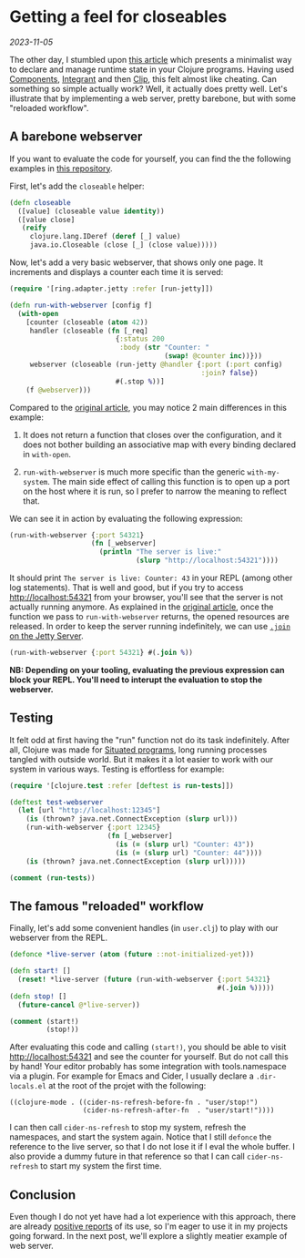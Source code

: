 # Getting a feel for closeables

_2023-11-05_

The other day, I stumbled upon [this article][1] which presents a minimalist way
to declare and manage runtime state in your Clojure programs. Having used
[Components][2], [Integrant][3] and then [Clip][4], this felt almost like
cheating. Can something so simple actually work? Well, it actually does pretty
well. Let's illustrate that by implementing a web server, pretty barebone, but
with some "reloaded workflow".

## A barebone webserver

If you want to evaluate the code for yourself, you can find the the
following examples in [this repository][5].

First, let's add the `closeable` helper:

```clj
(defn closeable
  ([value] (closeable value identity))
  ([value close]
   (reify
     clojure.lang.IDeref (deref [_] value)
     java.io.Closeable (close [_] (close value)))))
```

Now, let's add a very basic webserver, that shows only one page. It increments
and displays a counter each time it is served:

```clj
(require '[ring.adapter.jetty :refer [run-jetty]])

(defn run-with-webserver [config f]
  (with-open
    [counter (closeable (atom 42))
     handler (closeable (fn [_req]
                          {:status 200
                           :body (str "Counter: "
                                      (swap! @counter inc))}))
     webserver (closeable (run-jetty @handler {:port (:port config)
                                               :join? false})
                          #(.stop %))]
    (f @webserver)))
```

Compared to the [original article][1], you may notice 2 main differences in this example:

1. It does not return a function that closes over the configuration, and it does
   not bother building an associative map with every binding declared in
   `with-open`.

2. `run-with-webserver` is much more specific than the generic `with-my-system`.
    The main side effect of calling this function is to open up a port on the
    host where it is run, so I prefer to narrow the meaning to reflect that.

We can see it in action by evaluating the following expression:

```clj
(run-with-webserver {:port 54321}
                    (fn [_webserver]
                      (println "The server is live:"
                               (slurp "http://localhost:54321"))))
```

It should print `The server is live: Counter: 43` in your REPL (among other log
statements). That is well and good, but if you try to access
[http://localhost:54321](http://localhost:54321) from your browser, you'll see
that the server is not actually running anymore. As explained in the [original
article][1], once the function we pass to `run-with-webserver` returns, the
opened resources are released. In order to keep the server running indefinitely,
we can use [`.join` on the Jetty Server][6].

```clj
(run-with-webserver {:port 54321} #(.join %))
```

__NB: Depending on your tooling, evaluating the previous expression can block
your REPL. You'll need to interupt the evaluation to stop the webserver.__

## Testing

It felt odd at first having the "run" function not do its task indefinitely.
After all, Clojure was made for [Situated programs][7], long running processes
tangled with outside world. But it makes it a lot easier to work with our system
in various ways. Testing is effortless for example:

```clj
(require '[clojure.test :refer [deftest is run-tests]])

(deftest test-webserver
  (let [url "http://localhost:12345"]
    (is (thrown? java.net.ConnectException (slurp url)))
    (run-with-webserver {:port 12345}
                        (fn [_webserver]
                          (is (= (slurp url) "Counter: 43"))
                          (is (= (slurp url) "Counter: 44"))))
    (is (thrown? java.net.ConnectException (slurp url)))))

(comment (run-tests))
```

## The famous "reloaded" workflow

Finally, let's add some convenient handles (in `user.clj`) to play with our
webserver from the REPL.

```clj
(defonce *live-server (atom (future ::not-initialized-yet)))

(defn start! []
  (reset! *live-server (future (run-with-webserver {:port 54321}
                                                   #(.join %)))))
(defn stop! []
  (future-cancel @*live-server))

(comment (start!)
         (stop!))
```

After evaluating this code and calling `(start!)`, you should be able to visit
[http://localhost:54321](http://localhost:54321) and see the counter for
yourself. But do not call this by hand! Your editor probably has some
integration with tools.namespace via a plugin. For example for Emacs and Cider,
I usually declare a `.dir-locals.el` at the root of the projet with the
following:

```emacs
((clojure-mode . ((cider-ns-refresh-before-fn . "user/stop!")
                  (cider-ns-refresh-after-fn  . "user/start!"))))
```

I can then call `cider-ns-refresh` to stop my system, refresh the namespaces,
and start the system again. Notice that I still `defonce` the reference to the
live server, so that I do not lose it if I eval the whole buffer. I also provide
a dummy future in that reference so that I can call `cider-ns-refresh` to start
my system the first time.


## Conclusion

Even though I do not yet have had a lot experience with this approach, there are
already [positive reports][8] of its use, so I'm eager to use it in my projects
going forward. In the next post, we'll explore a slightly meatier example of
web server.


[1]: https://medium.com/@maciekszajna/reloaded-workflow-out-of-the-box-be6b5f38ea98
[2]: https://github.com/stuartsierra/component
[3]: https://github.com/weavejester/integrant/
[4]: https://github.com/juxt/clip
[5]: https://github.com/chpill/demo-closeable/tree/master/barebone-webserver
[6]: https://eclipse.dev/jetty/javadoc/jetty-11/org/eclipse/jetty/server/Server.html#join()
[7]: https://youtu.be/2V1FtfBDsLU?t=646
[8]: https://www.juxt.pro/blog/clojure-in-griffin/
[9]: /en/posts/rapid-feedback-webdev-with-closeables-and-reitit.html
